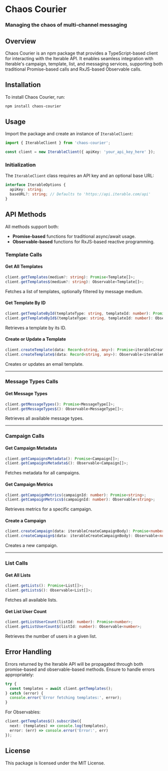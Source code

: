 # Chaos Courier
### Managing the chaos of multi-channel messaging 

## Overview
Chaos Courier is an npm package that provides a TypeScript-based client for interacting with the Iterable API. It enables seamless integration with Iterable's campaign, template, list, and messaging services, supporting both traditional Promise-based calls and RxJS-based Observable calls.

## Installation
To install Chaos Courier, run:
```sh
npm install chaos-courier
```

## Usage
Import the package and create an instance of `IterableClient`:

```typescript
import { IterableClient } from 'chaos-courier';

const client = new IterableClient({ apiKey: 'your_api_key_here' });
```

### Initialization
The `IterableClient` class requires an API key and an optional base URL:
```typescript
interface IterableOptions {
  apiKey: string;
  baseURL?: string; // Defaults to 'https://api.iterable.com/api'
}
```

## API Methods
All methods support both:
- **Promise-based** functions for traditional async/await usage.
- **Observable-based** functions for RxJS-based reactive programming.

### Template Calls
#### Get All Templates
```typescript
client.getTemplates(medium?: string): Promise<Template[]>;
client.getTemplates$(medium?: string): Observable<Template[]>;
```
Fetches a list of templates, optionally filtered by message medium.

#### Get Template By ID
```typescript
client.getTemplateById(templateType: string, templateId: number): Promise<Template>;
client.getTemplateById$(templateType: string, templateId: number): Observable<Template>;
```
Retrieves a template by its ID.

#### Create or Update a Template
```typescript
client.createTemplate(data: Record<string, any>): Promise<iterableCreateTemplateResponse>;
client.createTemplate$(data: Record<string, any>): Observable<iterableCreateTemplateResponse>;
```
Creates or updates an email template.

---
### Message Types Calls
#### Get Message Types
```typescript
client.getMessageTypes(): Promise<MessageType[]>;
client.getMessageTypes$(): Observable<MessageType[]>;
```
Retrieves all available message types.

---
### Campaign Calls
#### Get Campaign Metadata
```typescript
client.getCampaignsMetadata(): Promise<Campaign[]>;
client.getCampaignsMetadata$(): Observable<Campaign[]>;
```
Fetches metadata for all campaigns.

#### Get Campaign Metrics
```typescript
client.getCampaignMetrics(campaignId: number): Promise<string>;
client.getCampaignMetrics$(campaignId: number): Observable<string>;
```
Retrieves metrics for a specific campaign.

#### Create a Campaign
```typescript
client.createCampaign(data: iterableCreateCampaignBody): Promise<number>;
client.createCampaign$(data: iterableCreateCampaignBody): Observable<number>;
```
Creates a new campaign.

---
### List Calls
#### Get All Lists
```typescript
client.getLists(): Promise<List[]>;
client.getLists$(): Observable<List[]>;
```
Fetches all available lists.

#### Get List User Count
```typescript
client.getListUserCount(listId: number): Promise<number>;
client.getListUserCount$(listId: number): Observable<number>;
```
Retrieves the number of users in a given list.

## Error Handling
Errors returned by the Iterable API will be propagated through both promise-based and observable-based methods. Ensure to handle errors appropriately:
```typescript
try {
  const templates = await client.getTemplates();
} catch (error) {
  console.error('Error fetching templates:', error);
}
```
For Observables:
```typescript
client.getTemplates$().subscribe({
  next: (templates) => console.log(templates),
  error: (err) => console.error('Error:', err)
});
```

## License
This package is licensed under the MIT License.

